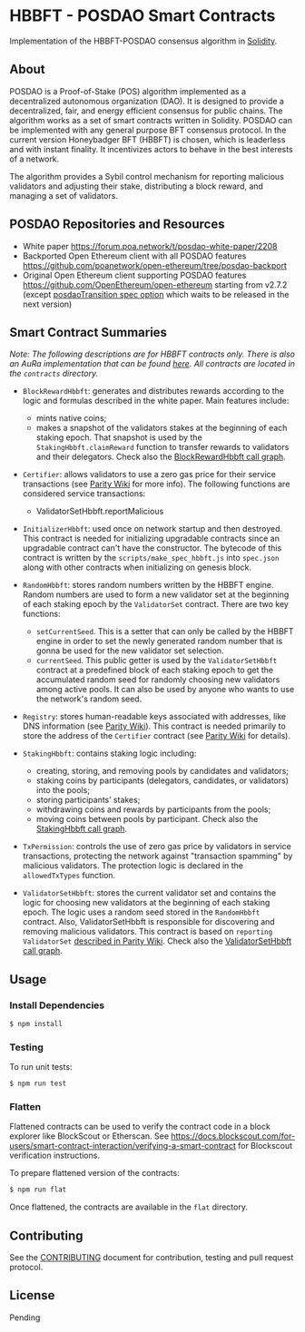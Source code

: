 # HBBFT - POSDAO Smart Contracts

Implementation of the HBBFT-POSDAO consensus algorithm in [Solidity](https://solidity.readthedocs.io).

## About

POSDAO is a Proof-of-Stake (POS) algorithm implemented as a decentralized autonomous organization (DAO). It is designed to provide a decentralized, fair, and energy efficient consensus for public chains. The algorithm works as a set of smart contracts written in Solidity. POSDAO can be implemented with any general purpose BFT consensus protocol. In the current version Honeybadger BFT (HBBFT) is chosen, which is leaderless and with instant finality. It incentivizes actors to behave in the best interests of a network.

The algorithm provides a Sybil control mechanism for reporting malicious validators and adjusting their stake, distributing a block reward, and managing a set of validators.  

## POSDAO Repositories and Resources

- White paper https://forum.poa.network/t/posdao-white-paper/2208
- Backported Open Ethereum client with all POSDAO features https://github.com/poanetwork/open-ethereum/tree/posdao-backport
- Original Open Ethereum client supporting POSDAO features https://github.com/OpenEthereum/open-ethereum starting from v2.7.2 (except [posdaoTransition spec option](https://github.com/OpenEthereum/open-ethereum/pull/11245) which waits to be released in the next version)

## Smart Contract Summaries

_Note: The following descriptions are for HBBFT contracts only. There is also an AuRa implementation that can be found [here](https://github.com/poanetwork/posdao-contracts). All contracts are located in the `contracts` directory._

- `BlockRewardHbbft`: generates and distributes rewards according to the logic and formulas described in the white paper. Main features include:
  - mints native coins;
  - makes a snapshot of the validators stakes at the beginning of each staking epoch. That snapshot is used by the `StakingHbbft.claimReward` function to transfer rewards to validators and their delegators.
Check also the [BlockRewardHbbft call graph](/docs/BlockRewardHbbft-call-graph.png).

- `Certifier`: allows validators to use a zero gas price for their service transactions (see [Parity Wiki](https://wiki.parity.io/Permissioning.html#gas-price) for more info). The following functions are considered service transactions:
  - ValidatorSetHbbft.reportMalicious

- `InitializerHbbft`: used once on network startup and then destroyed. This contract is needed for initializing upgradable contracts since an upgradable contract can't have the constructor. The bytecode of this contract is written by the `scripts/make_spec_hbbft.js` into `spec.json` along with other contracts when initializing on genesis block.

- `RandomHbbft`: stores random numbers written by the HBBFT engine. Random numbers are used to form a new validator set at the beginning of each staking epoch by the `ValidatorSet` contract. There are two key functions:
  - `setCurrentSeed`. This is a setter that can only be called by the HBBFT engine in order to set the newly generated random number that is gonna be used for the new validator set selection.
  - `currentSeed`. This public getter is used by the `ValidatorSetHbbft` contract at a predefined block of each staking epoch to get the accumulated random seed for randomly choosing new validators among active pools. It can also be used by anyone who wants to use the network's random seed.

- `Registry`: stores human-readable keys associated with addresses, like DNS information (see [Parity Wiki](https://wiki.parity.io/Parity-name-registry.html)). This contract is needed primarily to store the address of the `Certifier` contract (see [Parity Wiki](https://wiki.parity.io/Permissioning.html#gas-price) for details).

- `StakingHbbft`: contains staking logic including:
  - creating, storing, and removing pools by candidates and validators;
  - staking coins by participants (delegators, candidates, or validators) into the pools;
  - storing participants’ stakes;
  - withdrawing coins and rewards by participants from the pools;
  - moving coins between pools by participant.
Check also the [StakingHbbft call graph](/docs/StakingHbbft-call-graph.png).

- `TxPermission`: controls the use of zero gas price by validators in service transactions, protecting the network against "transaction spamming" by malicious validators. The protection logic is declared in the `allowedTxTypes` function.

- `ValidatorSetHbbft`: stores the current validator set and contains the logic for choosing new validators at the beginning of each staking epoch. The logic uses a random seed stored in the `RandomHbbft` contract. Also, ValidatorSetHbbft is responsible for discovering and removing malicious validators. This contract is based on `reporting ValidatorSet` [described in Parity Wiki](https://wiki.parity.io/Validator-Set.html#reporting-contract).
Check also the [ValidatorSetHbbft call graph](/docs/ValidatorSetHbbft-call-graph.png).

## Usage

### Install Dependencies

```bash
$ npm install
```

### Testing

To run unit tests:

```bash
$ npm run test 
```

### Flatten

Flattened contracts can be used to verify the contract code in a block explorer like BlockScout or Etherscan. See https://docs.blockscout.com/for-users/smart-contract-interaction/verifying-a-smart-contract for Blockscout verification instructions.

To prepare flattened version of the contracts:

```bash
$ npm run flat
```

Once flattened, the contracts are available in the `flat` directory.

## Contributing

See the [CONTRIBUTING](CONTRIBUTING.md) document for contribution, testing and pull request protocol.

## License

Pending
